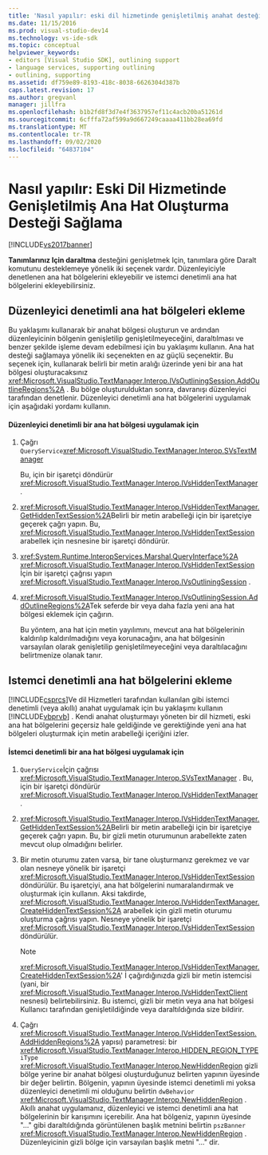 ```yaml
---
title: 'Nasıl yapılır: eski dil hizmetinde genişletilmiş anahat desteği sağlama | Microsoft Docs'
ms.date: 11/15/2016
ms.prod: visual-studio-dev14
ms.technology: vs-ide-sdk
ms.topic: conceptual
helpviewer_keywords:
- editors [Visual Studio SDK], outlining support
- language services, supporting outlining
- outlining, supporting
ms.assetid: df759e89-8193-418c-8038-6626304d387b
caps.latest.revision: 17
ms.author: gregvanl
manager: jillfra
ms.openlocfilehash: b1b2fd8f3d7e4f3637957ef11c4acb20ba51261d
ms.sourcegitcommit: 6cfffa72af599a9d667249caaaa411bb28ea69fd
ms.translationtype: MT
ms.contentlocale: tr-TR
ms.lasthandoff: 09/02/2020
ms.locfileid: "64837104"
---
```

# <a name="how-to-provide-expanded-outlining-support-in-a-legacy-language-service"></a>Nasıl yapılır: Eski Dil Hizmetinde Genişletilmiş Ana Hat Oluşturma Desteği Sağlama
[!INCLUDE[vs2017banner](../../includes/vs2017banner.md)]

**Tanımlarınız Için daraltma** desteğini genişletmek Için, tanımlara göre Daralt komutunu desteklemeye yönelik iki seçenek vardır. Düzenleyiciyle denetlenen ana hat bölgelerini ekleyebilir ve istemci denetimli ana hat bölgelerini ekleyebilirsiniz.  
  
## <a name="adding-editor-controlled-outline-regions"></a>Düzenleyici denetimli ana hat bölgeleri ekleme  
 Bu yaklaşımı kullanarak bir anahat bölgesi oluşturun ve ardından düzenleyicinin bölgenin genişletilip genişletilmeyeceğini, daraltılması ve benzer şekilde işleme devam edebilmesi için bu yaklaşımı kullanın. Ana hat desteği sağlamaya yönelik iki seçenekten en az güçlü seçenektir. Bu seçenek için, kullanarak belirli bir metin aralığı üzerinde yeni bir ana hat bölgesi oluşturacaksınız <xref:Microsoft.VisualStudio.TextManager.Interop.IVsOutliningSession.AddOutlineRegions%2A> . Bu bölge oluşturulduktan sonra, davranışı düzenleyici tarafından denetlenir. Düzenleyici denetimli ana hat bölgelerini uygulamak için aşağıdaki yordamı kullanın.  
  
#### <a name="to-implement-an-editor-controlled-outline-region"></a>Düzenleyici denetimli bir ana hat bölgesi uygulamak için  
  
1. Çağrı `QueryService`<xref:Microsoft.VisualStudio.TextManager.Interop.SVsTextManager>  
  
     Bu, için bir işaretçi döndürür <xref:Microsoft.VisualStudio.TextManager.Interop.IVsHiddenTextManager> .  
  
2. <xref:Microsoft.VisualStudio.TextManager.Interop.IVsHiddenTextManager.GetHiddenTextSession%2A>Belirli bir metin arabelleği için bir işaretçiye geçerek çağrı yapın. Bu, <xref:Microsoft.VisualStudio.TextManager.Interop.IVsHiddenTextSession> arabellek için nesnesine bir işaretçi döndürür.  
  
3. <xref:System.Runtime.InteropServices.Marshal.QueryInterface%2A> <xref:Microsoft.VisualStudio.TextManager.Interop.IVsHiddenTextSession> İçin bir işaretçi çağrısı yapın <xref:Microsoft.VisualStudio.TextManager.Interop.IVsOutliningSession> .  
  
4. <xref:Microsoft.VisualStudio.TextManager.Interop.IVsOutliningSession.AddOutlineRegions%2A>Tek seferde bir veya daha fazla yeni ana hat bölgesi eklemek için çağırın.  
  
     Bu yöntem, ana hat için metin yayılımını, mevcut ana hat bölgelerinin kaldırılıp kaldırılmadığını veya korunacağını, ana hat bölgesinin varsayılan olarak genişletilip genişletilmeyeceğini veya daraltılacağını belirtmenize olanak tanır.  
  
## <a name="adding-client-controlled-outline-regions"></a>Istemci denetimli ana hat bölgelerini ekleme  
 [!INCLUDE[csprcs](../../includes/csprcs-md.md)]Ve dil Hizmetleri tarafından kullanılan gibi istemci denetimli (veya akıllı) anahat uygulamak için bu yaklaşımı kullanın [!INCLUDE[vbprvb](../../includes/vbprvb-md.md)] . Kendi anahat oluşturmayı yöneten bir dil hizmeti, eski ana hat bölgelerini geçersiz hale geldiğinde ve gerektiğinde yeni ana hat bölgeleri oluşturmak için metin arabelleği içeriğini izler.  
  
#### <a name="to-implement-a-client-controlled-outline-region"></a>İstemci denetimli bir ana hat bölgesi uygulamak için  
  
1. `QueryService`İçin çağrısı <xref:Microsoft.VisualStudio.TextManager.Interop.SVsTextManager> . Bu, için bir işaretçi döndürür <xref:Microsoft.VisualStudio.TextManager.Interop.IVsHiddenTextManager> .  
  
2. <xref:Microsoft.VisualStudio.TextManager.Interop.IVsHiddenTextManager.GetHiddenTextSession%2A>Belirli bir metin arabelleği için bir işaretçiye geçerek çağrı yapın. Bu, bir gizli metin oturumunun arabellekte zaten mevcut olup olmadığını belirler.  
  
3. Bir metin oturumu zaten varsa, bir tane oluşturmanız gerekmez ve var olan nesneye yönelik bir işaretçi <xref:Microsoft.VisualStudio.TextManager.Interop.IVsHiddenTextSession> döndürülür. Bu işaretçiyi, ana hat bölgelerini numaralandırmak ve oluşturmak için kullanın. Aksi takdirde, <xref:Microsoft.VisualStudio.TextManager.Interop.IVsHiddenTextManager.CreateHiddenTextSession%2A> arabellek için gizli metin oturumu oluşturma çağrısı yapın. Nesneye yönelik bir işaretçi <xref:Microsoft.VisualStudio.TextManager.Interop.IVsHiddenTextSession> döndürülür.  
  
    > [!NOTE]
    > <xref:Microsoft.VisualStudio.TextManager.Interop.IVsHiddenTextManager.CreateHiddenTextSession%2A>' İ çağırdığınızda gizli bir metin istemcisi (yani, bir <xref:Microsoft.VisualStudio.TextManager.Interop.IVsHiddenTextClient> nesnesi) belirtebilirsiniz. Bu istemci, gizli bir metin veya ana hat bölgesi Kullanıcı tarafından genişletildiğinde veya daraltıldığında size bildirir.  
  
4. Çağrı <xref:Microsoft.VisualStudio.TextManager.Interop.IVsHiddenTextSession.AddHiddenRegions%2A> yapısı) parametresi: bir <xref:Microsoft.VisualStudio.TextManager.Interop.HIDDEN_REGION_TYPE> `iType` <xref:Microsoft.VisualStudio.TextManager.Interop.NewHiddenRegion> gizli bölge yerine bir anahat bölgesi oluşturduğunuz belirten yapının üyesinde bir değer belirtin. Bölgenin, yapının üyesinde istemci denetimli mi yoksa düzenleyici denetimli mi olduğunu belirtin `dwBehavior` <xref:Microsoft.VisualStudio.TextManager.Interop.NewHiddenRegion> . Akıllı anahat uygulamanız, düzenleyici ve istemci denetimli ana hat bölgelerinin bir karışımını içerebilir. Ana hat bölgeniz, yapının üyesinde "..." gibi daraltıldığında görüntülenen başlık metnini belirtin `pszBanner` <xref:Microsoft.VisualStudio.TextManager.Interop.NewHiddenRegion> . Düzenleyicinin gizli bölge için varsayılan başlık metni "..." dir.
